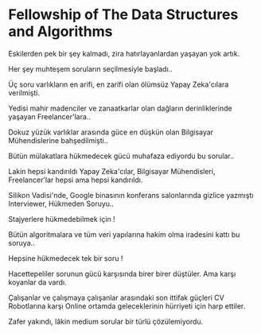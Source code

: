 # Fellowship of The Data Structures and Algorithms

Eskilerden pek bir şey kalmadı, zira hatırlayanlardan yaşayan yok artık.

Her şey muhteşem soruların seçilmesiyle başladı..

Üç soru varlıkların en arifi, en zarifi olan ölümsüz Yapay Zeka'cılara verilmişti.

Yedisi mahir madenciler ve zanaatkarlar olan dağların derinliklerinde yaşayan Freelancer'lara..

Dokuz yüzük varlıklar arasında güce en düşkün olan Bilgisayar Mühendislerine bahşedilmişti..

Bütün mülakatlara hükmedecek gücü muhafaza ediyordu bu sorular..

Lakin hepsi kandırıldı Yapay Zeka'cılar, Bilgisayar Mühendisleri, Freelancer'lar hepsi ama hepsi kandırıldı.

Silikon Vadisi'nde, Google binasının konferans salonlarında gizlice yazmıştı Interviewer, Hükmeden Soruyu..

Stajyerlere hükmedebilmek için !

Bütün algoritmalara ve tüm veri yapılarına hakim olma iradesini kattı bu soruya..

Hepsine hükmedecek tek bir soru !

Hacettepeliler sorunun gücü karşısında birer birer düştüler. Ama karşı koyanlar da vardı.

Çalışanlar ve çalışmaya çalışanlar arasındaki son ittifak güçleri CV Robotlarına karşı Online ortamda geleceklerinin hürriyeti için harp ettiler.

Zafer yakındı, lâkin medium sorular bir türlü çözülemiyordu.
